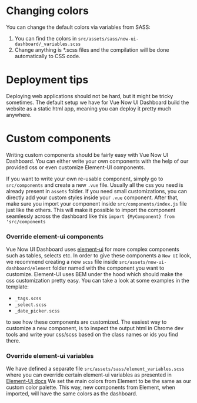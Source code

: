 # Changing colors

You can change the default colors via variables from SASS:
1. You can find the colors in `src/assets/sass/now-ui-dashboard/_variables.scss`
2. Change anything is *.scss files and the compilation will be done automatically to CSS code.


# Deployment tips
Deploying web applications should not be hard, but it might be tricky sometimes. 
The default setup we have for Vue Now UI Dashboard build the website as a static html app, meaning
you can deploy it pretty much anywhere.

# Custom components

 Writing custom components should be fairly easy with Vue Now UI Dashboard. 
 You can either write your own components with the help of our provided css or even customize Element-UI components.
 
 If you want to write your own re-usable component, simply go to `src/components` and create a new `.vue` file.
 Usually all the css you need is already present in `assets` folder. If you need small customizations, you can directly add your custom styles inside 
 your `.vue` component. 
 After that, make sure you import your component inside `src/components/index.js` file just like the others.
 This will make it possible to import the component seamlessly across the dashboard like this `import {MyComponent} from 'src/components`

### Override element-ui components

 Vue Now UI Dashboard uses [element-ui](http://element.eleme.io/#/en-US/component/installation) for more complex components such as tables, selects etc.
 In order to give these components a `Now UI` look, we recommend creating a new `scss` file inside `src/assets/now-ui-dashboard/element` folder named with the component you want to customize.
 Element-UI uses BEM under the hood which should make the css customization pretty easy. You can take a look at some examples in the template: 
 
 - `_tags.scss`
 - `_select.scss` 
 - `_date_picker.scss`
 
 to see how these components are customized. The easiest way to customize a new component, is to inspect the output html in Chrome dev tools and write your css/scss based on
 the class names or ids you find there.
 
### Override element-ui variables

We have defined a separate file `src/assets/sass/element_variables.scss` where you can override certain element-ui variables
as presented in [Element-Ui docs](http://element.eleme.io/#/en-US/component/custom-theme#update-scss-variables-in-your-project)
We set the main colors from Element to be the same as our custom color palette. This way, new components from Element, when imported, 
will have the same colors as the dashboard.



